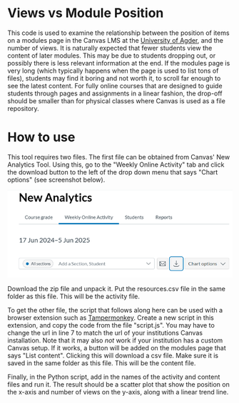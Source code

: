 # Views vs Module Position

This code is used to examine the relationship between the position of items on a modules page in the Canvas LMS at the [University of Agder](https://uia.no), and the number of views. It is naturally expected that fewer students view the content of later modules. This may be due to students dropping out, or possibly there is less relevant information at the end. If the modules page is very long (which typically happens when the page is used to list tons of files), students may find it boring and not worth it, to scroll far enough to see the latest content. For fully online courses that are designed to guide students through pages and assignments in a linear fashion, the drop-off should be smaller than for physical classes where Canvas is used as a file repository.

# How to use

This tool requires two files. The first file can be obtained from Canvas' New Analytics Tool. Using this, go to the "Weekly Online Activity" tab and click the download button to the left of the drop down menu that says "Chart options" (see screenshot below). 

![Screenshot from New Analytics Weekly Online Activity](./screenshots/new_analytics.png) 

Download the zip file and unpack it. Put the resources.csv file in the same folder as this file. This will be the activity file.

To get the other file, the script that follows along here can be used with a browser extension such as [Tampermonkey](https://www.tampermonkey.net/). Create a new script in this extension, and copy the code from the file "script.js". You may have to change the url in line 7 to match the url of your institutions Canvas installation. Note that it may also _not_ work if your institution has a custom Canvas setup. If it works, a button will be added on the modules page that says "List content". Clicking this will download a csv file. Make sure it is saved in the same folder as this file. This will be the content file.

Finally, in the Python script, add in the names of the activity and content files and run it. The result should be a scatter plot that show the position on the x-axis and number of views on the y-axis, along with a linear trend line.